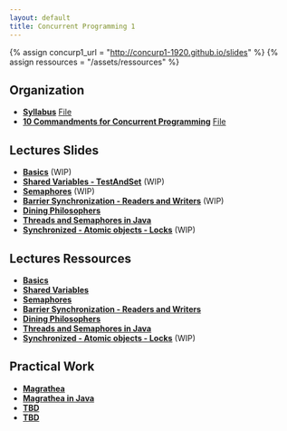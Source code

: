 ```yaml
---
layout: default
title: Concurrent Programming 1
---
```

{% assign concurp1_url = "http://concurp1-1920.github.io/slides" %}
{% assign ressources = "/assets/ressources" %}

## Organization
* [**Syllabus**](/Organization/syllabus) [File]({{ressources}}/syllabus.pdf)
* [**10 Commandments for Concurrent Programming**](/Organization/commandments) [File]({{ressources}}/commandments.pdf)

## Lectures Slides

* [**Basics**]({{concurp1_url}}/01) (WIP)
* [**Shared Variables - TestAndSet**]({{concurp1_url}}/02) (WIP)
* [**Semaphores**]({{concurp1_url}}/03) (WIP)
* [**Barrier Synchronization - Readers and Writers**]({{concurp1_url}}/04) (WIP)
* [**Dining Philosophers**]({{concurp1_url}}/05)
* [**Threads and Semaphores in Java**]({{concurp1_url}}/06)
* [**Synchronized - Atomic objects - Locks**]({{concurp1_url}}/07) (WIP)

## Lectures Ressources

* [**Basics**]({{ressources}}/01-basics.pdf)
* [**Shared Variables**]({{ressources}}/02-shared_variables-TST.pdf)
* [**Semaphores**]({{ressources}}/03-semaphores.pdf)
* [**Barrier Synchronization - Readers and Writers**]({{ressources}}/04-Barrier_Readers-and-Writers.pdf)
* [**Dining Philosophers**]({{ressources}}/05-Dining_Philosophers.pdf)
* [**Threads and Semaphores in Java**]({{ressources}}/05-java_threads.pdf)
* [**Synchronized - Atomic objects - Locks**]({{ressources}}/06-synchronized-atomic_objects_locks.pdf) (WIP)

## Practical Work
* [**Magrathea**](/TPs/Magrathea)
* [**Magrathea in Java**](/TPs/MagratheaJava)
* [**TBD**]()
* [**TBD**]()
